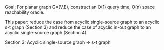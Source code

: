 Goal: For planar graph G=(V,E), construct an O(1) query time, O(n) space reachability oracle.

This paper: reduce the case from acyclic single-source graph to an acyclic s-t graph (Section 3) and reduce the case of acyclic in-out graph to an acyclic single-source graph (Section 4).

Section 3: Acyclic single-source graph → s-t graph

